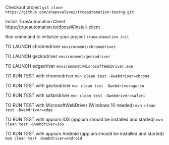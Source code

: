 Checkout project
```git clone https://github.com/shapovalovei/trueautomation-testng.git```

Install TrueAutomation Client     
    https://trueautomation.io/docs/#/install-client 


Run command to initialize your project
    ```trueautomation init```

TO LAUNCH chromedriver
    ```environment/chromedriver```

TO LAUNCH geckodriver
    ```environment/geckodriver```

TO LAUNCH edgedriver
   ```environment/MicrosoftWebDriver.exe```


TO RUN TEST with chromedriver
    ```mvn clean test -Dwebdriver=chrome```

TO RUN TEST with geckodriver
   ```mvn clean test -Dwebdriver=gecko```

TO RUN TEST with safaridriver
    ```mvn clean test -Dwebdriver=safari```

TO RUN TEST with MicrosoftWebDriver (Windows 10 needed)
    ```mvn clean test -Dwebdriver=edge```

TO RUN TEST with appium IOS (appium should be installed and started)
    ```mvn clean test -Dwebdriver=ios```

TO RUN TEST with appium Android (appium should be installed and started)
    ```mvn clean test -Dwebdriver=android```
